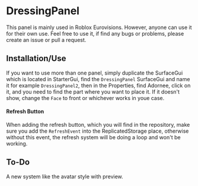 # DressingPanel
This panel is mainly used in Roblox Eurovisions. However, anyone can use it for their own use. Feel free to use it, if find any bugs or problems, please create an issue or pull a request.

## Installation/Use
If you want to use more than one panel, simply duplicate the SurfaceGui which is located in StarterGui, find the `DressingPanel` SurfaceGui and name it for example `DressingPanel2`, then in the Properties, find Adornee, click on it, and you need to find the part where you want to place it. If it doesn't show, change the `Face` to front or whichever works in youe case.

#### Refresh Button
When adding the refresh button, which you will find in the repository, make sure you add the `RefreshEvent` into the ReplicatedStorage place, otherwise without this event, the refresh system will be doing a loop and won't be working.

## To-Do
A new system like the avatar style with preview.
